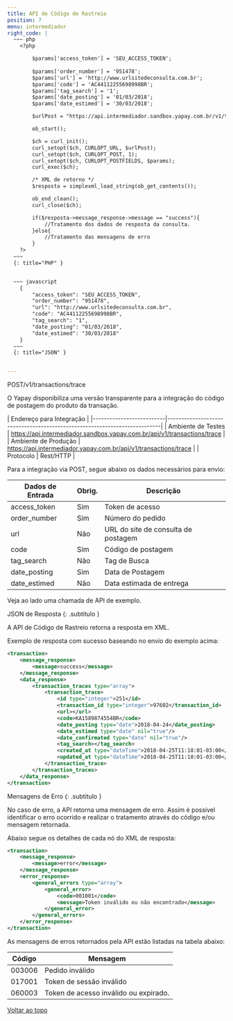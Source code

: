 ```yaml
---
title: API de Código de Rastreio
position: 7
menu: intermediador
right_code: |
  ~~~ php
    <?php

        $params['access_token'] = 'SEU_ACCESS_TOKEN';
        
        $params['order_number'] = '951478';
        $params['url'] = 'http://www.urlsitedeconsulta.com.br';
        $params['code'] = 'AC44112255698998BR';
        $params['tag_search'] = '1';
        $params['date_posting'] = '01/03/2018';
        $params['date_estimed'] = '30/03/2018';

        $urlPost = "https://api.intermediador.sandbox.yapay.com.br/v1/transactions/trace";

        ob_start();

        $ch = curl_init();
        curl_setopt($ch, CURLOPT_URL, $urlPost);
        curl_setopt($ch, CURLOPT_POST, 1);
        curl_setopt($ch, CURLOPT_POSTFIELDS, $params);
        curl_exec($ch);

        /* XML de retorno */ 
        $resposta = simplexml_load_string(ob_get_contents());

        ob_end_clean();
        curl_close($ch);

        if($resposta->message_response->message == "success"){
            //Tratamento dos dados de resposta da consulta.
        }else{
            //Tratamento das mensagens de erro
        }
    ?>
  ~~~
  {: title="PHP" }


  ~~~ javascript
    {
        "access_token": "SEU_ACCESS_TOKEN",
        "order_number": "951478",
        "url": "http://www.urlsitedeconsulta.com.br",
        "code": "AC44112255698998BR",
        "tag_search": "1",
        "date_posting": "01/03/2018",
        "date_estimed": "30/03/2018"
    }
  ~~~
  {: title="JSON" }


---
```


<span class="post">POST</span><span class="beforePost">/v1/transactions/trace</span>


O Yapay disponibiliza uma versão transparente para a integração do código de postagem do produto da transação.

| Endereço para Integração                                                                             |
|--------------------------|---------------------------------------------------------------------------|
| Ambiente de Testes       | https://api.intermediador.sandbox.yapay.com.br/api/v1/transactions/trace  |
| Ambiente de Produção     | https://api.intermediador.yapay.com.br/api/v1/transactions/trace          |
| Protocolo                | Rest/HTTP                                                                 |


Para a integração via <span class="post">POST</span>, segue abaixo os dados necessários para envio:

| Dados de Entrada  |  Obrig.  | Descrição                             |
|-------------------|----------|---------------------------------------|
| access_token      | Sim      | Token de acesso                       |
| order_number      | Sim      | Número do pedido                      |
| url               | Não      | URL do site de consulta de postagem   |
| code              | Sim      | Código de postagem                    |
| tag_search        | Não      | Tag de Busca                          |
| date_posting      | Sim      | Data de Postagem                      |
| date_estimed      | Não      | Data estimada de entrega              |


Veja ao lado uma chamada de API de exemplo.

JSON de Resposta
{: .subtitulo }

A API de Código de Rastreio retorna a resposta em XML.


Exemplo de resposta com sucesso baseando no envio do exemplo acima:

```xml
<transaction>
    <message_response>
        <message>success</message>
    </message_response>
    <data_response>
        <transaction_traces type="array">
            <transaction_trace>
                <id type="integer">251</id>
                <transaction_id type="integer">97602</transaction_id>
                <url></url>
                <code>KA1589874554BR</code>
                <date_posting type="date">2018-04-24</date_posting>
                <date_estimed type="date" nil="true"/>
                <date_confirmated type="date" nil="true"/>
                <tag_search></tag_search>
                <created_at type="dateTime">2018-04-25T11:18:01-03:00</created_at>
                <updated_at type="dateTime">2018-04-25T11:18:01-03:00</updated_at>
            </transaction_trace>
        </transaction_traces>
    </data_response>
</transaction>
```


Mensagens de Erro
{: .subtitulo }

No caso de erro, a API retorna uma mensagem de erro. Assim é possível identificar o erro ocorrido e realizar o tratamento através do código e/ou mensagem retornada.

Abaixo segue os detalhes de cada nó do XML de resposta:


```xml
<transaction>
    <message_response>
        <message>error</message>
    </message_response>
    <error_response>
        <general_errors type="array">
            <general_error>
                <code>001001</code>
                <message>Token inválido ou não encontrado</message>
            </general_error>
        </general_errors>
    </error_response>
</transaction>
```


As mensagens de erros retornados pela API estão listadas na tabela abaixo:

| Código    |  Mensagem                                        |
|-----------|--------------------------------------------------|
| 003006    | Pedido inválido                                  |
| 017001    | Token de sessão inválido                         |
| 060003    | Token de acesso inválido ou expirado.            |



<div class="voltar-ao-topo"><a href="#"><i class="fa fa-arrow-up" aria-hidden="true"></i>Voltar ao topo</a></div>